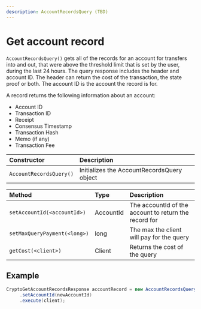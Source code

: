 ```yaml
---
description: AccountRecordsQuery (TBD)
---
```


# Get account record

`AccountRecordsQuery()` gets all of the records for an account for transfers into and out, that were above the threshold limit that is set by the user, during the last 24 hours. The query response includes the header and account ID. The header can return the cost of the transaction, the state proof or both. The account ID is the account the record is for.

A record returns the following information about an account:

* Account ID
* Transaction ID
* Receipt 
* Consensus Timestamp
* Transaction Hash
* Memo \(if any\)
* Transaction Fee

| Constructor | Description |
| :--- | :--- |
| `AccountRecordsQuery()` | Initializes the AccountRecordsQuery object |

| Method | Type | Description |
| :--- | :--- | :--- |
| `setAccountId(<accountId>)` | AccountId | The accountId of the account to return the record for |
| `setMaxQueryPayment(<long>)` | long | The max the client will pay for the query |
| `getCost(<client>)` | Client | Returns the cost of the query  |

## Example

```java
CryptoGetAccountRecordsResponse accountRecord = new AccountRecordsQuery()
     .setAccountId(newAccountId)
     .execute(client);

```

